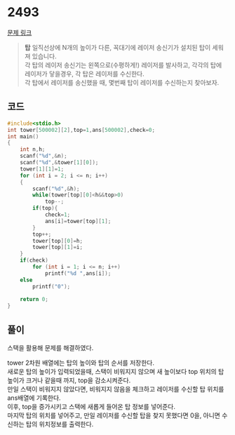 # 2493

[문제 링크](https://www.acmicpc.net/problem/2493)

> __탑__
> 일직선상에 N개의 높이가 다른, 꼭대기에 레이저 송신기가 설치된 탑이 세워져 있습니다.  
> 각 탑의 레이저 송신기는 왼쪽으로(수평하게!) 레이저를 발사하고, 각각의 탑에 레이저가 닿을경우, 각 탑은 레이저를 수신한다.  
> 각 탑에서 레이저를 송신했을 때, 몇번째 탑이 레이저를 수신하는지 찾아보자.  

## 코드

```c
#include<stdio.h>
int tower[500002][2],top=1,ans[500002],check=0;
int main()
{
    int n,h;
    scanf("%d",&n);
    scanf("%d",&tower[1][0]);
    tower[1][1]=1;
    for (int i = 2; i <= n; i++)
    {
        scanf("%d",&h);
        while(tower[top][0]<h&&top>0)
            top--;
        if(top){
            check=1;
            ans[i]=tower[top][1];
        }
        top++;
        tower[top][0]=h;
        tower[top][1]=i;
    }
    if(check)
        for (int i = 1; i <= n; i++)
            printf("%d ",ans[i]);
    else
        printf("0");
    
    return 0;
}
```

## 풀이

스택을 활용해 문제를 해결하였다.

tower 2차원 배열에는 탑의 높이와 탑의 순서를 저장한다.  
새로운 탑의 높이가 입력되었을때, 스택이 비워지지 않으며 새 높이보다 top 위치의 탑 높이가 크거나 같을때 까지, top을 감소시켜준다.  
만일 스택이 비워지지 않았다면, 비워지지 않음을 체크하고 레이저를 수신할 탑 위치를 ans배열에 기록한다.  
이후, top을 증가시키고 스택에 새롭게 들어온 탑 정보를 넣어준다.  
마지막 탑의 위치를 넣어주고, 만일 레이저를 수신할 탑을 찾지 못했다면 0을, 아니면 수신하는 탑의 위치정보를 출력한다.
